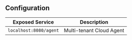 ## Configuration

| Exposed Service        | Description              |
|------------------------|--------------------------|
| `localhost:8080/agent` | Multi-tenant Cloud Agent |
